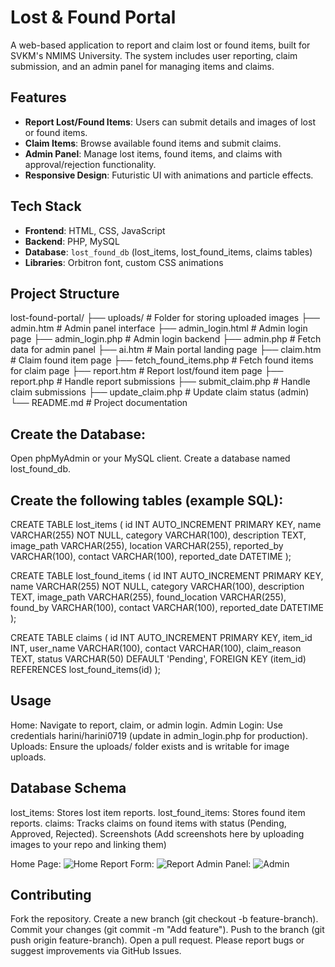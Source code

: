 # Lost & Found Portal

A web-based application to report and claim lost or found items, built for SVKM's NMIMS University. The system includes user reporting, claim submission, and an admin panel for managing items and claims.

## Features
- **Report Lost/Found Items**: Users can submit details and images of lost or found items.
- **Claim Items**: Browse available found items and submit claims.
- **Admin Panel**: Manage lost items, found items, and claims with approval/rejection functionality.
- **Responsive Design**: Futuristic UI with animations and particle effects.

## Tech Stack
- **Frontend**: HTML, CSS, JavaScript
- **Backend**: PHP, MySQL
- **Database**: `lost_found_db` (lost_items, lost_found_items, claims tables)
- **Libraries**: Orbitron font, custom CSS animations

## Project Structure
lost-found-portal/
├── uploads/              # Folder for storing uploaded images
├── admin.htm             # Admin panel interface
├── admin_login.html      # Admin login page
├── admin_login.php       # Admin login backend
├── admin.php             # Fetch data for admin panel
├── ai.htm                # Main portal landing page
├── claim.htm             # Claim found item page
├── fetch_found_items.php # Fetch found items for claim page
├── report.htm            # Report lost/found item page
├── report.php            # Handle report submissions
├── submit_claim.php      # Handle claim submissions
├── update_claim.php      # Update claim status (admin)
└── README.md             # Project documentation

## Create the Database:
Open phpMyAdmin or your MySQL client.
Create a database named lost_found_db.

## Create the following tables (example SQL):

CREATE TABLE lost_items (
    id INT AUTO_INCREMENT PRIMARY KEY,
    name VARCHAR(255) NOT NULL,
    category VARCHAR(100),
    description TEXT,
    image_path VARCHAR(255),
    location VARCHAR(255),
    reported_by VARCHAR(100),
    contact VARCHAR(100),
    reported_date DATETIME
);

CREATE TABLE lost_found_items (
    id INT AUTO_INCREMENT PRIMARY KEY,
    name VARCHAR(255) NOT NULL,
    category VARCHAR(100),
    description TEXT,
    image_path VARCHAR(255),
    found_location VARCHAR(255),
    found_by VARCHAR(100),
    contact VARCHAR(100),
    reported_date DATETIME
);

CREATE TABLE claims (
    id INT AUTO_INCREMENT PRIMARY KEY,
    item_id INT,
    user_name VARCHAR(100),
    contact VARCHAR(100),
    claim_reason TEXT,
    status VARCHAR(50) DEFAULT 'Pending',
    FOREIGN KEY (item_id) REFERENCES lost_found_items(id)
);

## Usage
Home: Navigate to report, claim, or admin login.
Admin Login: Use credentials harini/harini0719 (update in admin_login.php for production).
Uploads: Ensure the uploads/ folder exists and is writable for image uploads.

## Database Schema
lost_items: Stores lost item reports.
lost_found_items: Stores found item reports.
claims: Tracks claims on found items with status (Pending, Approved, Rejected).
Screenshots
(Add screenshots here by uploading images to your repo and linking them)

Home Page: ![Home](screenshots/home.png)
Report Form: ![Report](screenshots/report.png)
Admin Panel: ![Admin](screenshots/admin.png)

## Contributing
Fork the repository.
Create a new branch (git checkout -b feature-branch).
Commit your changes (git commit -m "Add feature").
Push to the branch (git push origin feature-branch).
Open a pull request.
Please report bugs or suggest improvements via GitHub Issues.

